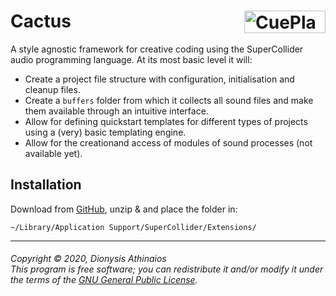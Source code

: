 # Cactus <a href="http://fasmatwist.com/opensource"><img src="http://fasmatwist.com/opensource-fasma/fasmatwist-logo.png" alt="CuePlayer" width="130px" height="36px" align="right"></a>

A style agnostic framework for creative coding using the SuperCollider audio programming language. At its most basic level it will:

* Create a project file structure with configuration, initialisation and cleanup files.
* Create a `buffers` folder from which it collects all sound files and make them available through an intuitive interface.
* Allow for defining quickstart templates for different types of projects using a (very) basic templating engine.
* Allow for the creationand access of modules of sound processes (not available yet).

## Installation

Download from [GitHub](https://github.com/dathinaios/Cactus/releases/latest), unzip & and place the folder in:

    ~/Library/Application Support/SuperCollider/Extensions/

---
###### <i>Copyright © 2020, Dionysis Athinaios</br>This program is free software; you can redistribute it and/or modify it under the terms of the [GNU General Public License](https://www.gnu.org/licenses/old-licenses/gpl-2.0.html).</i>

